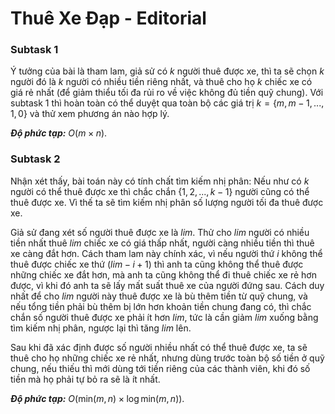 # Thuê Xe Đạp - Editorial

### Subtask 1  

Ý tưởng của bài là tham lam, giả sử có $k$ người thuê được xe, thì ta sẽ chọn $k$ người đó là $k$ người có nhiều tiền riêng nhất, và thuê cho họ $k$ chiếc xe có giá rẻ nhất (để giảm thiểu tối đa rủi ro về việc không đủ tiền quỹ chung). Với subtask $1$ thì hoàn toàn có thể duyệt qua toàn bộ các giá trị $k = \{m, m - 1,..., 1, 0\}$ và thử xem phương án nào hợp lý.

***Độ phức tạp:*** $O(m \times n)$. 

### Subtask 2

Nhận xét thấy, bài toán này có tính chất tìm kiếm nhị phân: Nếu như có $k$ người có thể thuê được xe thì chắc chắn $\{1, 2,..., k - 1\}$ người cũng có thể thuê được xe. Vì thế ta sẽ tìm kiếm nhị phân số lượng người tối đa thuê được xe.

Giả sử đang xét số người thuê được xe là $lim$. Thử cho $lim$ người có nhiều tiền nhất thuê $lim$ chiếc xe có giá thấp nhất, người càng nhiều tiền thì thuê xe càng đắt hơn. Cách tham lam này chính xác, vì nếu người thứ $i$ không thể thuê được chiếc xe thứ $(lim - i + 1)$ thì anh ta cũng không thể thuê được những chiếc xe đắt hơn, mà anh ta cũng không thể đi thuê chiếc xe rẻ hơn được, vì khi đó anh ta sẽ lấy mất suất thuê xe của người đứng sau. Cách duy nhất để cho $lim$ người này thuê được xe là bù thêm tiền từ quỹ chung, và nếu tổng tiền phải bù thêm bị lớn hơn khoản tiền chung đang có, thì chắc chắn số người thuê được xe phải ít hơn $lim,$ tức là cần giảm $lim$ xuống bằng tìm kiếm nhị phân, ngược lại thì tăng $lim$ lên.

Sau khi đã xác định được số người nhiều nhất có thể thuê được xe, ta sẽ thuê cho họ những chiếc xe rẻ nhất, nhưng dùng trước toàn bộ số tiền ở quỹ chung, nếu thiếu thì mới dùng tới tiền riêng của các thành viên, khi đó số tiền mà họ phải tự bỏ ra sẽ là ít nhất.

***Độ phức tạp:*** $O\big(\text{min}(m, n) \times \log \text{min}(m, n)\big)$.